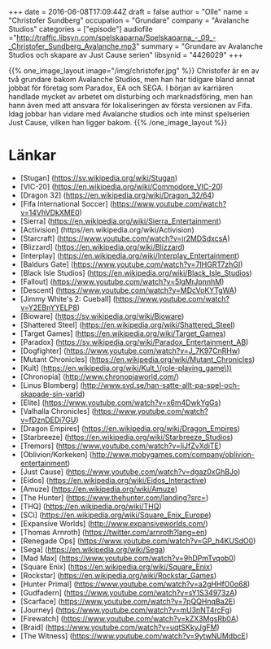 +++
date = 2016-06-08T17:09:44Z
draft = false
author = "Olle"
name = "Christofer Sundberg"
occupation = "Grundare"
company = "Avalanche Studios"
categories = ["episode"]
audiofile ="http://traffic.libsyn.com/spelskaparna/Spelskaparna_-_09_-_Christofer_Sundberg_Avalanche.mp3"
summary = "Grundare av Avalanche Studios och skapare av Just Cause serien"
libsynid = "4426029"
+++

{{% one_image_layout image="/img/christofer.jpg" %}}
Christofer är en av två grundare bakom Avalanche Studios, men han har tidigare
bland annat jobbat för företag som Paradox, EA och SEGA. I början av
karriären handlade mycket av arbetet om disturbing och marknadsföring,
men han hann även med att ansvara för lokaliseringen av första versionen
av Fifa. Idag jobbar han vidare med Avalanche studios och inte minst
spelserien Just Cause, vilken han ligger bakom.
{{% /one_image_layout %}}
# Länkar
* [Stugan] (https://sv.wikipedia.org/wiki/Stugan)
* [VIC-20] (https://en.wikipedia.org/wiki/Commodore_VIC-20)
* [Dragon 32] (https://en.wikipedia.org/wiki/Dragon_32/64)
* [Fifa International Soccer] (https://www.youtube.com/watch?v=14VhVDkXME0)
* [Sierra] (https://en.wikipedia.org/wiki/Sierra_Entertainment)
* [Activision] (https//en.wikipedia.org/wiki/Activision)
* [Starcraft] (https://www.youtube.com/watch?v=jr2MDSdxcsA) 
* [Blizzard] (https://en.wikipedia.org/wiki/Blizzard)
* [Interplay] (https://en.wikipedia.org/wiki/Interplay_Entertainment)
* [Baldurs Gate] (https://www.youtube.com/watch?v=7IHGRT7zhGI)
* [Black Isle Studios] (https://en.wikipedia.org/wiki/Black_Isle_Studios)
* [Fallout] (https://www.youtube.com/watch?v=5lgMrJpnnhM)
* [Descent] (https://www.youtube.com/watch?v=MDcVoKYTgWA)
* [Jimmy White's 2: Cueball] (https://www.youtube.com/watch?v=Y2EBnYYELP8)
* [Bioware] (https://sv.wikipedia.org/wiki/Bioware)
* [Shattered Steel] (https://en.wikipedia.org/wiki/Shattered_Steel)
* [Target Games] (https://en.wikipedia.org/wiki/Target_Games)
* [Paradox] (https://sv.wikipedia.org/wiki/Paradox_Entertainment_AB)
* [Dogfighter] (https://www.youtube.com/watch?v=J_7K97CnRHw)
* [Mutant Chronicles] (https://en.wikipedia.org/wiki/Mutant_Chronicles)
* [Kult] (https://en.wikipedia.org/wiki/Kult_\(role-playing_game\))
* [Chronopia] (http://www.chronopiaworld.com/)
* [Linus Blomberg]
  (http://www.svd.se/han-satte-allt-pa-spel-och-skapade-sin-varld)
* [Elite] (https://www.youtube.com/watch?v=x6m4DwkYgGs)
* [Valhalla Chronicles] (https://www.youtube.com/watch?v=fDznDEDi7GU)
* [Dragon Empires] (https://en.wikipedia.org/wiki/Dragon_Empires)
* [Starbreeze] (https://en.wikipedia.org/wiki/Starbreeze_Studios)
* [Tremors] (https://www.youtube.com/watch?v=liJfZvXdiTE)
* [Oblivion/Korkeken] (http://www.mobygames.com/company/oblivion-entertainment)
* [Just Cause] (https://www.youtube.com/watch?v=dgaz0xGhBJo)
* [Eidos] (https://en.wikipedia.org/wiki/Eidos_Interactive)
* [Amuze] (https://en.wikipedia.org/wiki/Amuze)
* [The Hunter] (https://www.thehunter.com/landing?src=)
* [THQ] (https://en.wikipedia.org/wiki/THQ)
* [SCi] (https://en.wikipedia.org/wiki/Square_Enix_Europe)
* [Expansive Worlds] (http://www.expansiveworlds.com/)
* [Thomas Arnroth] (https://twitter.com/arnroth?lang=en)
* [Renegade Ops] (https://www.youtube.com/watch?v=GP_h4KUSdO0)
* [Sega] (https://en.wikipedia.org/wiki/Sega)
* [Mad Max] (https://www.youtube.com/watch?v=9hDPmTvqob0)
* [Square Enix] (https://en.wikipedia.org/wiki/Square_Enix)
* [Rockstar] (https://en.wikipedia.org/wiki/Rockstar_Games)
* [Hunter Primal] (https://www.youtube.com/watch?v=a2gHHfO0o68)
* [Gudfadern] (https://www.youtube.com/watch?v=sY1S34973zA)
* [Scarface] (https://www.youtube.com/watch?v=7pQQHnqBa2E)
* [Journey] (https://www.youtube.com/watch?v=mU3nNT4rcFg)
* [Firewatch] (https://www.youtube.com/watch?v=kZX3MgsRb0A)
* [Braid] (https://www.youtube.com/watch?v=uqtSKkyJgFM)
* [The Witness] (https://www.youtube.com/watch?v=9ytwNUMdbcE)
